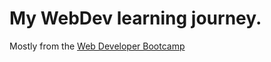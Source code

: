 # My WebDev learning journey.

Mostly from the [Web Developer Bootcamp](https://www.udemy.com/course/the-web-developer-bootcamp/)
